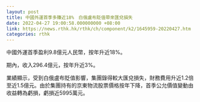 ```yaml
---
layout: post
title: 中國外運首季多賺近18%　白俄盧布貶值帶來匯兌損失
date: 2022-04-27 19:00:58.000000000 +08:00
link: https://news.rthk.hk/rthk/ch/component/k2/1645959-20220427.htm
categories: rthk
---
```


中國外運首季盈利9.8億元人民幣，按年升近18%。

期內，收入296.4億元，按年升近3%。

業績顯示，受到白俄盧布貶值影響，集團錄得較大匯兌損失，財務費用升近1.2倍至近1.5億元。由於集團持有的京東物流股票價格按年下降，首季公允價值變動由收益轉為虧損，虧損近5995萬元。
